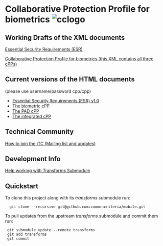 Collaborative Protection Profile for biometrics ![cclogo](https://github.com/nils-tekampe/cPP-biometrics/blob/master/output/images/cclogo.png "cPP development")
============================================== 


## Working Drafts of the XML documents
[Essential Security Requirements (ESR)](output/ESR.html)

[Collaborative Protection Profile for biometrics (this XML contains all three cPPs) ](https://github.com/nils-tekampe/cPP-biometrics/blob/master/input/biometricCPP.xml)

## Current versions of the HTML documents 

(please use username/password cpp/cpp)

- [Essential Security Requirements (ESR) v1.0](http://cpp.konfidas.de/output/ESR.html)
- [The biometric cPP](http://cpp.konfidas.de/output/biometricCPP_BIO.html)
- [The PAD cPP](http://cpp.konfidas.de/output/biometricCPP_PAD.html)
- [The integrated cPP](http://cpp.konfidas.de/output/biometricCPP_INT.html)

## Technical Community
[How to join the iTC (Mailing list and updates)](
tbd)

## Development Info
[Help working with Transforms Submodule](https://github.com/commoncriteria/transforms/wiki/Working-with-Transforms-as-a-Submodule)

## Quickstart
To clone this project along with its _transforms_ submodule run:

````
  git clone --recursive git@github.com:commoncriteria/mobile.git
````
To pull updates from the upstream _transforms_ submodule and commit them run:
````
 git submodule update --remote transforms
 git add transforms
 git commit
````
